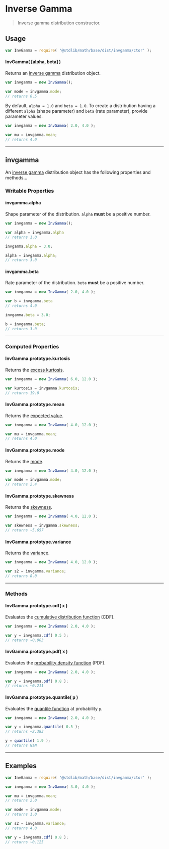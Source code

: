 # Inverse Gamma

> Inverse gamma distribution constructor.


<!-- Section to include introductory text. Make sure to keep an empty line after the intro `section` element and another before the `/section` close. -->

<section class="intro">

</section>

<!-- /.intro -->

<!-- Package usage documentation. -->

<section class="usage">

## Usage

``` javascript
var InvGamma = require( '@stdlib/math/base/dist/invgamma/ctor' );
```

#### InvGamma( \[alpha, beta\] )

Returns an [inverse gamma][invgamma] distribution object.

``` javascript
var invgamma = new InvGamma();

var mode = invgamma.mode;
// returns 0.5
```

By default, `alpha = 1.0` and `beta = 1.0`. To create a distribution having a different `alpha` (shape parameter) and `beta` (rate parameter), provide parameter values.

``` javascript
var invgamma = new InvGamma( 2.0, 4.0 );

var mu = invgamma.mean;
// returns 4.0
```

---

## invgamma

An [inverse gamma][invgamma] distribution object has the following properties and methods...

### Writable Properties

#### invgamma.alpha

Shape parameter of the distribution. `alpha` __must__ be a positive number.

``` javascript
var invgamma = new InvGamma();

var alpha = invgamma.alpha
// returns 1.0

invgamma.alpha = 3.0;

alpha = invgamma.alpha;
// returns 3.0 
```

#### invgamma.beta

Rate parameter of the distribution. `beta` __must__ be a positive number.

``` javascript
var invgamma = new InvGamma( 2.0, 4.0 );

var b = invgamma.beta
// returns 4.0

invgamma.beta = 3.0;

b = invgamma.beta;
// returns 3.0 
```

---

### Computed Properties

#### InvGamma.prototype.kurtosis

Returns the [excess kurtosis][kurtosis].

``` javascript
var invgamma = new InvGamma( 6.0, 12.0 );

var kurtosis = invgamma.kurtosis;
// returns 19.0
```

#### InvGamma.prototype.mean

Returns the [expected value][expected-value].

``` javascript
var invgamma = new InvGamma( 4.0, 12.0 );

var mu = invgamma.mean;
// returns 4.0
```

#### InvGamma.prototype.mode

Returns the [mode][mode].

``` javascript
var invgamma = new InvGamma( 4.0, 12.0 );

var mode = invgamma.mode;
// returns 2.4
```

#### InvGamma.prototype.skewness

Returns the [skewness][skewness].

``` javascript
var invgamma = new InvGamma( 4.0, 12.0 );

var skewness = invgamma.skewness;
// returns ~5.657
```

#### InvGamma.prototype.variance

Returns the [variance][variance].

``` javascript
var invgamma = new InvGamma( 4.0, 12.0 );

var s2 = invgamma.variance;
// returns 8.0
```

---

### Methods

#### InvGamma.prototype.cdf( x )

Evaluates the [cumulative distribution function][cdf] (CDF).

``` javascript
var invgamma = new InvGamma( 2.0, 4.0 );

var y = invgamma.cdf( 0.5 );
// returns ~0.003
```

#### InvGamma.prototype.pdf( x )

Evaluates the [probability density function][pdf] (PDF).

``` javascript
var invgamma = new InvGamma( 2.0, 4.0 );

var y = invgamma.pdf( 0.8 );
// returns ~0.211
```

#### InvGamma.prototype.quantile( p )

Evaluates the [quantile function][quantile-function] at probability `p`.

``` javascript
var invgamma = new InvGamma( 2.0, 4.0 );

var y = invgamma.quantile( 0.5 );
// returns ~2.383

y = quantile( 1.9 );
// returns NaN
```

</section>

<!-- /.usage -->

<!-- Package usage notes. Make sure to keep an empty line after the `section` element and another before the `/section` close. -->

<section class="notes">

</section>

<!-- /.notes -->

<!-- Package usage examples. -->

---

<section class="examples">

## Examples

``` javascript
var InvGamma = require( '@stdlib/math/base/dist/invgamma/ctor' );

var invgamma = new InvGamma( 3.0, 4.0 );

var mu = invgamma.mean;
// returns 2.0

var mode = invgamma.mode;
// returns 1.0

var s2 = invgamma.variance;
// returns 4.0

var y = invgamma.cdf( 0.8 );
// returns ~0.125
```

</section>

<!-- /.examples -->

<!-- Section to include cited references. If references are included, add a horizontal rule *before* the section. Make sure to keep an empty line after the `section` element and another before the `/section` close. -->

<section class="references">

</section>

<!-- /.references -->

<!-- Section for all links. Make sure to keep an empty line after the `section` element and another before the `/section` close. -->

<section class="links">

[invgamma]: https://en.wikipedia.org/wiki/Inverse_Gamma_distribution

[cdf]: https://en.wikipedia.org/wiki/Cumulative_distribution_function
[pdf]: https://en.wikipedia.org/wiki/Probability_density_function
[quantile-function]: https://en.wikipedia.org/wiki/Quantile_function

[expected-value]: https://en.wikipedia.org/wiki/Expected_value
[kurtosis]: https://en.wikipedia.org/wiki/Kurtosis
[mode]: https://en.wikipedia.org/wiki/Mode_%28statistics%29
[skewness]: https://en.wikipedia.org/wiki/Skewness
[variance]: https://en.wikipedia.org/wiki/Variance

</section>

<!-- /.links -->
